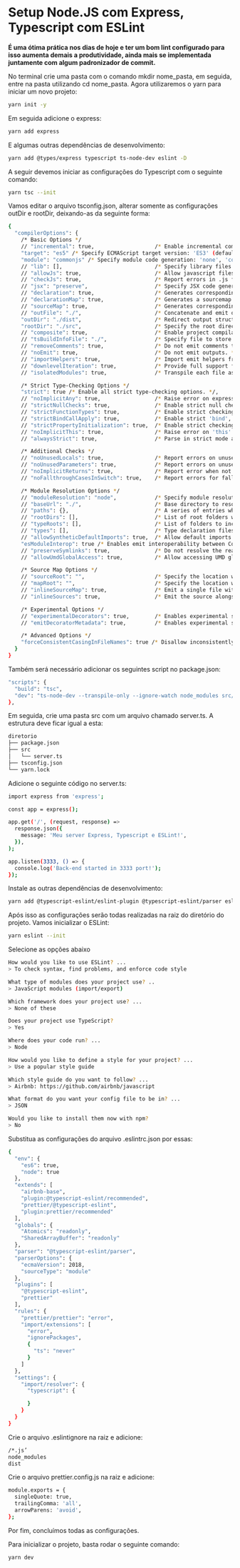 # Setup Node.JS com Express, Typescript com ESLint

**É uma ótima prática nos dias de hoje e ter um bom lint configurado para isso aumenta demais a produtividade, ainda mais se implementada juntamente com algum padronizador de commit.** 

No terminal crie uma pasta com o comando mkdir nome_pasta, em seguida, entre na pasta utilizando cd nome_pasta. 
Agora utilizaremos o yarn para iniciar um novo projeto:

```bash
yarn init -y
```

Em seguida adicione o express:

```bash
yarn add express
```

E algumas outras dependências de desenvolvimento:

```bash
yarn add @types/express typescript ts-node-dev eslint -D
```

A seguir devemos iniciar as configurações do Typescript com o seguinte comando:

```bash
yarn tsc --init
```

Vamos editar o arquivo tsconfig.json, alterar somente as configurações outDir e rootDir, deixando-as da seguinte forma:

```bash
{
  "compilerOptions": {
    /* Basic Options */
    // "incremental": true,                   /* Enable incremental compilation */
    "target": "es5" /* Specify ECMAScript target version: 'ES3' (default), 'ES5', 'ES2015', 'ES2016', 'ES2017', 'ES2018', 'ES2019', 'ES2020', or 'ESNEXT'. */,
    "module": "commonjs" /* Specify module code generation: 'none', 'commonjs', 'amd', 'system', 'umd', 'es2015', 'es2020', or 'ESNext'. */,
    // "lib": [],                             /* Specify library files to be included in the compilation. */
    // "allowJs": true,                       /* Allow javascript files to be compiled. */
    // "checkJs": true,                       /* Report errors in .js files. */
    // "jsx": "preserve",                     /* Specify JSX code generation: 'preserve', 'react-native', or 'react'. */
    // "declaration": true,                   /* Generates corresponding '.d.ts' file. */
    // "declarationMap": true,                /* Generates a sourcemap for each corresponding '.d.ts' file. */
    // "sourceMap": true,                     /* Generates corresponding '.map' file. */
    // "outFile": "./",                       /* Concatenate and emit output to single file. */
    "outDir": "./dist",                       /* Redirect output structure to the directory. */
    "rootDir": "./src",                       /* Specify the root directory of input files. Use to control the output directory structure */with --outDir. */,
    // "composite": true,                     /* Enable project compilation */
    // "tsBuildInfoFile": "./",               /* Specify file to store incremental compilation information */
    // "removeComments": true,                /* Do not emit comments to output. */
    // "noEmit": true,                        /* Do not emit outputs. */
    // "importHelpers": true,                 /* Import emit helpers from 'tslib'. */
    // "downlevelIteration": true,            /* Provide full support for iterables in 'for-of', spread, and destructuring when targeting 'ES5' or 'ES3'. */
    // "isolatedModules": true,               /* Transpile each file as a separate module (similar to 'ts.transpileModule'). */

    /* Strict Type-Checking Options */
    "strict": true /* Enable all strict type-checking options. */,
    // "noImplicitAny": true,                 /* Raise error on expressions and declarations with an implied 'any' type. */
    // "strictNullChecks": true,              /* Enable strict null checks. */
    // "strictFunctionTypes": true,           /* Enable strict checking of function types. */
    // "strictBindCallApply": true,           /* Enable strict 'bind', 'call', and 'apply' methods on functions. */
    // "strictPropertyInitialization": true,  /* Enable strict checking of property initialization in classes. */
    // "noImplicitThis": true,                /* Raise error on 'this' expressions with an implied 'any' type. */
    // "alwaysStrict": true,                  /* Parse in strict mode and emit "use strict" for each source file. */

    /* Additional Checks */
    // "noUnusedLocals": true,                /* Report errors on unused locals. */
    // "noUnusedParameters": true,            /* Report errors on unused parameters. */
    // "noImplicitReturns": true,             /* Report error when not all code paths in function return a value. */
    // "noFallthroughCasesInSwitch": true,    /* Report errors for fallthrough cases in switch statement. */

    /* Module Resolution Options */
    // "moduleResolution": "node",            /* Specify module resolution strategy: 'node' (Node.js) or 'classic' (TypeScript pre-1.6). */
    // "baseUrl": "./",                       /* Base directory to resolve non-absolute module names. */
    // "paths": {},                           /* A series of entries which re-map imports to lookup locations relative to the 'baseUrl'. */
    // "rootDirs": [],                        /* List of root folders whose combined content represents the structure of the project at runtime. */
    // "typeRoots": [],                       /* List of folders to include type definitions from. */
    // "types": [],                           /* Type declaration files to be included in compilation. */
    // "allowSyntheticDefaultImports": true,  /* Allow default imports from modules with no default export. This does not affect code emit, just typechecking. */
    "esModuleInterop": true /* Enables emit interoperability between CommonJS and ES Modules via creation of namespace objects for all imports. Implies 'allowSyntheticDefaultImports'. */,
    // "preserveSymlinks": true,              /* Do not resolve the real path of symlinks. */
    // "allowUmdGlobalAccess": true,          /* Allow accessing UMD globals from modules. */

    /* Source Map Options */
    // "sourceRoot": "",                      /* Specify the location where debugger should locate TypeScript files instead of source locations. */
    // "mapRoot": "",                         /* Specify the location where debugger should locate map files instead of generated locations. */
    // "inlineSourceMap": true,               /* Emit a single file with source maps instead of having a separate file. */
    // "inlineSources": true,                 /* Emit the source alongside the sourcemaps within a single file; requires '--inlineSourceMap' or '--sourceMap' to be set. */

    /* Experimental Options */
    // "experimentalDecorators": true,        /* Enables experimental support for ES7 decorators. */
    // "emitDecoratorMetadata": true,         /* Enables experimental support for emitting type metadata for decorators. */

    /* Advanced Options */
    "forceConsistentCasingInFileNames": true /* Disallow inconsistently-cased references to the same file. */
  }
}
```

Também será necessário adicionar os seguintes script no package.json:

```bash
"scripts": {
  "build": "tsc",
  "dev": "ts-node-dev --transpile-only --ignore-watch node_modules src/server.ts"
},
```

Em seguida, crie uma pasta src com um arquivo chamado server.ts. A estrutura deve ficar igual a esta:

```bash
diretorio
├── package.json
├── src
│   └── server.ts
├── tsconfig.json
└── yarn.lock
```

Adicione o seguinte código no server.ts:

```bash
import express from 'express';

const app = express();

app.get('/', (request, response) =>
  response.json({
    message: 'Meu server Express, Typescript e ESLint!',
  }),
);

app.listen(3333, () => {
  console.log('Back-end started in 3333 port!');
});

```

Instale as outras dependências de desenvolvimento:

```bash
yarn add @typescript-eslint/eslint-plugin @typescript-eslint/parser eslint-config-airbnb-base eslint-config-prettier eslint-import-resolver-typescript eslint-plugin-import eslint-plugin-prettier prettier -D
```

Após isso as configurações serão todas realizadas na raiz do diretório do projeto. Vamos inicializar o ESLint:

```bash
yarn eslint --init
```

Selecione as opções abaixo

```bash
How would you like to use ESLint? ...
> To check syntax, find problems, and enforce code style

What type of modules does your project use? ..
> JavaScript modules (import/export)

Which framework does your project use? ... 
> None of these

Does your project use TypeScript?
> Yes

Where does your code run? ... 
> Node

How would you like to define a style for your project? ...
> Use a popular style guide

Which style guide do you want to follow? ...
> Airbnb: https://github.com/airbnb/javascript

What format do you want your config file to be in? ...
> JSON

Would you like to install them now with npm?
> No
```

Substitua as configurações do arquivo .eslintrc.json por essas:

```bash
{
  "env": {
    "es6": true,
    "node": true
  },
  "extends": [
    "airbnb-base",
    "plugin:@typescript-eslint/recommended",
    "prettier/@typescript-eslint",
    "plugin:prettier/recommended"
  ],
  "globals": {
    "Atomics": "readonly",
    "SharedArrayBuffer": "readonly"
  },
  "parser": "@typescript-eslint/parser",
  "parserOptions": {
    "ecmaVersion": 2018,
    "sourceType": "module"
  },
  "plugins": [
    "@typescript-eslint",
    "prettier"
  ],
  "rules": {
    "prettier/prettier": "error",
    "import/extensions": [
      "error",
      "ignorePackages",
      {
        "ts": "never"
      }
    ]
  },
  "settings": {
    "import/resolver": {
      "typescript": {

      }
    }
  }
}
```

Crie o arquivo .eslintignore na raiz e adicione:

```bash
/*.js’
node_modules
dist
```

Crie o arquivo prettier.config.js na raiz e adicione:

```bash
module.exports = {
  singleQuote: true,
  trailingComma: 'all',
  arrowParens: 'avoid',
};
```
Por fim, concluímos todas as configurações.

Para inicializar o projeto, basta rodar o seguinte comando:

```bash
yarn dev
```
